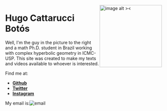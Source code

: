 <p><img src="https://raw.githubusercontent.com/Poohnilista/Poohnilista.github.io/master/Images/pooh.jpg" alt="image alt ><" width="200" height="200" style="float:right"></p>
<h1 id="hugo-cattarucci-botós">Hugo Cattarucci Botós</h1>
<p>Well, I'm the guy in the picture to the right and a math Ph.D. student in Brazil working with complex hyperbolic geometry in ICMC-USP. This site was created to make my texts and videos available to whoever is interested.</p>

Find me at:

- [**Github**](https://github.com/Poohnilista)
- [**Twitter**](https://twitter.com/poohnilista)
- [**Instagram**](https://www.instagram.com/poohnilista/)

My email is:![email](https://raw.githubusercontent.com/Poohnilista/Poohnilista.github.io/master/Images/email.JPG)



